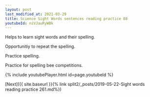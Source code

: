 ```yaml
---
layout: post
last_modified_at: 2021-03-29
title: Science Sight Words sentences reading practice 88
youtubeId: niVJauRyWBk
---
```

 
 
Helps to learn sight words and their spelling.

Opportunitiy to repeat the spelling. 

Practice spelling. 
 
Practice for spelling bee competitions. 
 
{% include youtubePlayer.html id=page.youtubeId %}
 
 

[Next]({{ site.baseurl }}{% link  split2/_posts/2019-05-22-Sight words reading practice 261.md%})
 
